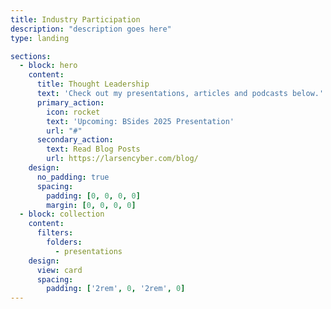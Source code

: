 ```yaml
---
title: Industry Participation
description: "description goes here"
type: landing

sections:
  - block: hero
    content:
      title: Thought Leadership
      text: 'Check out my presentations, articles and podcasts below.'
      primary_action:
        icon: rocket
        text: 'Upcoming: BSides 2025 Presentation'
        url: "#"
      secondary_action:
        text: Read Blog Posts
        url: https://larsencyber.com/blog/
    design:
      no_padding: true
      spacing:
        padding: [0, 0, 0, 0]
        margin: [0, 0, 0, 0]
  - block: collection
    content:
      filters:
        folders:
          - presentations
    design:
      view: card
      spacing:
        padding: ['2rem', 0, '2rem', 0]
---
```


